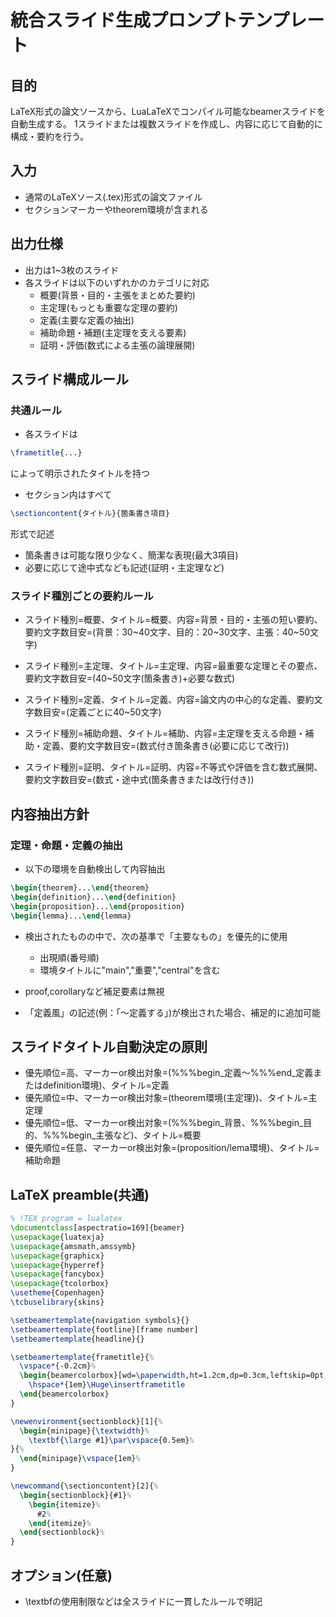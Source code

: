 # 統合スライド生成プロンプトテンプレート

## 目的
LaTeX形式の論文ソースから、LuaLaTeXでコンパイル可能なbeamerスライドを自動生成する。
1スライドまたは複数スライドを作成し、内容に応じて自動的に構成・要約を行う。

## 入力
- 通常のLaTeXソース(.tex)形式の論文ファイル
- セクションマーカーやtheorem環境が含まれる

## 出力仕様
- 出力は1~3枚のスライド
- 各スライドは以下のいずれかのカテゴリに対応
  - 概要(背景・目的・主張をまとめた要約)
  - 主定理(もっとも重要な定理の要約)
  - 定義(主要な定義の抽出)
  - 補助命題・補題(主定理を支える要素)
  - 証明・評価(数式による主張の論理展開)

## スライド構成ルール
### 共通ルール
  - 各スライドは
  ```tex
  \frametitle{...}
  ```
  によって明示されたタイトルを持つ

  - セクション内はすべて
  ```tex
  \sectioncontent{タイトル}{箇条書き項目}
  ```
  形式で記述

  - 箇条書きは可能な限り少なく、簡潔な表現(最大3項目)
  - 必要に応じて途中式なども記述(証明・主定理など)

### スライド種別ごとの要約ルール
  - スライド種別=概要、タイトル=概要、内容=背景・目的・主張の短い要約、要約文字数目安=(背景：30~40文字、目的：20~30文字、主張：40~50文字)

  - スライド種別=主定理、タイトル=主定理、内容=最重要な定理とその要点、要約文字数目安=(40~50文字(箇条書き)+必要な数式)

  - スライド種別=定義、タイトル=定義、内容=論文内の中心的な定義、要約文字数目安=(定義ごとに40~50文字)

  - スライド種別=補助命題、タイトル=補助、内容=主定理を支える命題・補助・定義、要約文字数目安=(数式付き箇条書き(必要に応じて改行))

  - スライド種別=証明、タイトル=証明、内容=不等式や評価を含む数式展開、要約文字数目安=(数式・途中式(箇条書きまたは改行付き))

## 内容抽出方針
### 定理・命題・定義の抽出
  - 以下の環境を自動検出して内容抽出
  ```tex
  \begin{theorem}...\end{theorem}
  \begin{definition}...\end{definition}
  \begin{proposition}...\end{proposition}
  \begin{lemma}...\end{lemma}
  ```

  - 検出されたものの中で、次の基準で「主要なもの」を優先的に使用
    - 出現順(番号順)
    - 環境タイトルに"main","重要","central"を含む
  
  - proof,corollaryなど補足要素は無視
  - 「定義風」の記述(例：「～定義する」)が検出された場合、補足的に追加可能

## スライドタイトル自動決定の原則
- 優先順位=高、マーカーor検出対象=(%%%begin_定義～%%%end_定義またはdefinition環境)、タイトル=定義
- 優先順位=中、マーカーor検出対象=(theorem環境(主定理))、タイトル=主定理
- 優先順位=低、マーカーor検出対象=(%%%begin_背景、%%%begin_目的、%%%begin_主張など)、タイトル=概要
- 優先順位=任意、マーカーor検出対象=(proposition/lema環境)、タイトル=補助命題

## LaTeX preamble(共通)
```latex
% !TEX program = lualatex
\documentclass[aspectratio=169]{beamer}
\usepackage{luatexja}
\usepackage{amsmath,amssymb}
\usepackage{graphicx}
\usepackage{hyperref}
\usepackage{fancybox}
\usepackage{tcolorbox}
\usetheme{Copenhagen}
\tcbuselibrary{skins}

\setbeamertemplate{navigation symbols}{}
\setbeamertemplate{footline}[frame number]
\setbeamertemplate{headline}{}

\setbeamertemplate{frametitle}{%
  \vspace*{-0.2cm}%
  \begin{beamercolorbox}[wd=\paperwidth,ht=1.2cm,dp=0.3cm,leftskip=0pt,rightskip=0pt]{frametitle}
    \hspace*{1em}\Huge\insertframetitle
  \end{beamercolorbox}
}

\newenvironment{sectionblock}[1]{%
  \begin{minipage}{\textwidth}%
    \textbf{\large #1}\par\vspace{0.5em}%
}{%
  \end{minipage}\vspace{1em}%
}

\newcommand{\sectioncontent}[2]{%
  \begin{sectionblock}{#1}%
    \begin{itemize}%
      #2%
    \end{itemize}%
  \end{sectionblock}%
}
```
## オプション(任意)
- \textbfの使用制限などは全スライドに一貫したルールで明記
